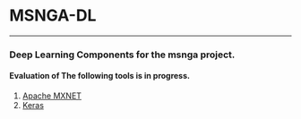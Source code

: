 # MSNGA-DL
---
### Deep Learning Components for the msnga project.

#### Evaluation of The following tools is in progress.
1. [Apache MXNET](https://mxnet.apache.org)
2. [Keras](https://keras.io/)
